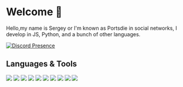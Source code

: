 # Welcome 👋
Hello,my name is Sergey or I'm known as Portsdie in social networks, I develop in JS, Python, and a bunch of other languages.

[![Discord Presence](https://lanyard.cnrad.dev/api/967308327367364648)](https://discord.com/users/967308327367364648)

## Languages & Tools
<img src="https://cdn-icons-png.flaticon.com/128/919/919854.png"/> <img src="https://cdn-icons-png.flaticon.com/128/919/919828.png"/> <img src="https://cdn-icons-png.flaticon.com/128/1822/1822920.png"/> <img src="https://img.icons8.com/ios/48/flask.png"/> <img src="https://img.icons8.com/fluency/48/node-js.png"/> <img src="https://img.icons8.com/dusk/48/php-logo.png"/> <img src="https://img.icons8.com/color/48/html-5.png"/> <img src="https://img.icons8.com/color/48/css3.png"/> <img src="https://img.icons8.com/color/48/vk-circled--v2.png"/> <img src="https://cdn-icons-png.flaticon.com/128/45/45082.png"/>
